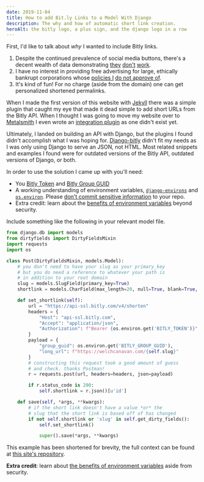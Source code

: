 ```yaml
---
date: 2019-11-04
title: How to add Bit.ly Links to a Model With Django
description: The why and how of automatic short link creation.
heroAlt: the bitly logo, a plus sign, and the django logo in a row
---
```


First, I'd like to talk about _why_ I wanted to include Bitly links.

1.  Despite the continued prevalence of social media buttons, there's a decent wealth of data demonstrating [they](https://www.wearetheweather.co.uk/blog/social-buttons-poor-ux) [don't](https://bigmedium.com/ideas/no-mobile-share-buttons.html) [work](https://www.antonsten.com/what-is-cost-of-sharing/).
2.  I have no interest in providing free advertising for large, ethically bankrupt corporations whose [policies I](https://www.nytimes.com/2018/11/12/technology/facebook-data-privacy-users.html) [do not approve of](https://www.theverge.com/interface/2019/5/30/18645004/twitter-white-supremacy-research-nazi-ban-gadde-dorsey).
3.  It's kind of fun! For no charge (aside from the domain) one can get personalized shortened permalinks.

When I made the first version of this website with [Jekyll](https://jekyllrb.com/) there was a simple plugin that caught my eye that made it dead simple to add short URLs from the Bitly API. When I thought I was going to move my website over to [Metalsmith](https://metalsmith.io/) I even wrote an [integration plugin](https://www.npmjs.com/package/metalsmith-bitly) as one didn't exist yet.

Ultimately, I landed on building an API with Django, but the plugins I found didn't accomplish what I was hoping for. [Django-bitly](https://pypi.org/project/django-bitly/) didn't fit my needs as I was only using Django to serve an JSON, not HTML. Most related snippets and examples I found were for outdated versions of the Bitly API, outdated versions of Django, or both.

In order to use the solution I came up with you'll need:

- You [Bitly Token](https://dev.bitly.com/v4/#section/Authentication) and [Bitly Group GUID](https://dev.bitly.com/v4_documentation.html)
- A working understanding of environment variables, [`django-environs`](https://django-environ.readthedocs.io/en/latest/) and [`os.environ`](https://docs.python.org/3.7/library/os.html#os.environ). Please [don't commit sensitive information](https://pomeroy.me/2017/10/stop-committing-credentials-to-github/) to your repo.
- Extra credit: learn about the [benefits of environment variables](https://12factor.net/config) beyond security.

Include something like the following in your relevant model file.

```python
from django.db import models
from dirtyfields import DirtyFieldsMixin
import requests
import os

class Post(DirtyFieldsMixin, models.Model):
    # you don't need to have your slug as your primary_key
    # but you do need a reference to whatever your path is
    # in addition to your root domain
    slug = models.SlugField(primary_key=True)
    shortlink = models.CharField(max_length=20, null=True, blank=True, default='')

    def set_shortlink(self):
        url = "https://api-ssl.bitly.com/v4/shorten"
        headers = {
            "Host": "api-ssl.bitly.com",
            "Accept": "application/json",
            "Authorization": f"Bearer {os.environ.get('BITLY_TOKEN')}"
        }
        payload = {
            "group_guid": os.environ.get('BITLY_GROUP_GUID'),
            "long_url": f"https://welchcanavan.com/{self.slug}"
        }
        # constructing this request took a good amount of guess
        # and check. thanks Postman!
        r = requests.post(url, headers=headers, json=payload)

        if r.status_code is 200:
            self.shortlink = r.json()[u'id']

    def save(self, *args, **kwargs):
        # if the short link doesn't have a value *or* the
        # slug that the short link is based off of has changed
        if not self.shortlink or 'slug' in self.get_dirty_fields():
            self.set_shortlink()

            super().save(*args, **kwargs)

```

This example has been shortened for brevity, the full context can be found at [this site's repository](https://gitlab.com/welchcanavan/www-api/blob/975f91b98bb29e3311048944d7ebccc1b8debd9a/content/models.py#L152).

**Extra credit**: learn about [the benefits of environment variables](https://12factor.net/config) aside from security.
